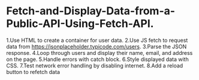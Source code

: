 # Fetch-and-Display-Data-from-a-Public-API-Using-Fetch-API.
 1.Use HTML to create a container for user data.
 2.Use JS fetch to request data from https://jsonplaceholder.typicode.com/users.
 3.Parse the JSON response.
 4.Loop through users and display their name, email, and address on the page.
 5.Handle errors with catch block.
 6.Style displayed data with CSS.
 7.Test network error handling by disabling internet.
 8.Add a reload button to refetch data
